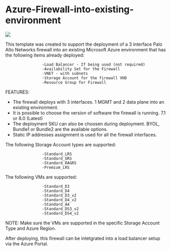 # Azure-Firewall-into-existing-environment

[<img src="http://azuredeploy.net/deploybutton.png"/>](https://portal.azure.com/#create/Microsoft.Template/uri/https%3A%2F%2Fraw.githubusercontent.com%2Fpaloaltonetworks%2Freferencearchitectures%2Fmaster%2FAzure-1FW-3-interfaces-existing-environment%2FAzureDeploy.json)

This template was created to support the deployment of a 3 interface Palo Alto Networks firewall into an existing Microsoft Azure environment that has the following items already deployed:

                    -Load Balancer - If being used (not required)
                    -Availability Set for the Firewall
                    -VNET - with subnets
                    -Storage Account for the firewall VHD
                    -Resource Group for Firewall
            

FEATURES:
- The firewall deploys with 3 interfaces.  1 MGMT and 2 data plane into an existing environment.
- It is possible to choose the version of software the firewall is running. 7.1 or 8.0 (Latest)
- The deployment SKU can also be choosen during deployment.  BYOL, Bundle1 or Bundle2 are the available options.
- Static IP addresses assignment is used for all the firewall interfaces.


The following Storage Account types are supported:

                    -Standard_LRS
                    -Standard_GRS
                    -Standard_RAGRS
                    -Premium_LRS
                    
The following VMs are supported:

                    -Standard_D3
                    -Standard_D4
                    -Standard_D3_v2
                    -Standard_D4_v2
                    -Standard_A4
                    -Standard_DS3_v2
                    -Standard_DS4_v2
        
NOTE: Make sure the VMs are supported in the specific Storage Account Type and Azure Region.

After deploying, this firewall can be intetgrated into a load balancer setup via the Azure Portal.

